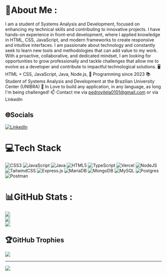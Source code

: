 # 💫About Me :
I am a student of Systems Analysis and Development, focused on enhancing my technical skills and contributing to innovative projects. I have hands-on experience in front-end development, where I applied knowledge in HTML, CSS, JavaScript, and modern frameworks to create responsive and intuitive interfaces. I am passionate about technology and constantly seek to learn new tools and methodologies that can add value to my work. With a proactive, collaborative, and dedicated mindset, I am looking for opportunities to grow professionally and tackle challenges that allow me to evolve as a developer and contribute to impactful technological solutions.
🖥️ HTML + CSS, JavaScript, Java,  Node.js,
📅 Programming since 2023
📚 Student of Systems Analysis and Development at the Brazilian University Center (UNIBRA)
🤩 In Love to build any application, in any language, as long I'm being challenged!
📫 Contact me via pedrovilela0101@gmail.com or via LinkedIn

## 🌐Socials
[![LinkedIn](https://img.shields.io/badge/LinkedIn-%230077B5.svg?logo=linkedin&logoColor=white)](https://linkedin.com/in/pedro-vinicius-93736022a) 

# 💻Tech Stack
![CSS3](https://img.shields.io/badge/css3-%231572B6.svg?style=flat&logo=css3&logoColor=white) ![JavaScript](https://img.shields.io/badge/javascript-%23323330.svg?style=flat&logo=javascript&logoColor=%23F7DF1E) ![Java](https://img.shields.io/badge/java-%23ED8B00.svg?style=flat&logo=java&logoColor=white) ![HTML5](https://img.shields.io/badge/html5-%23E34F26.svg?style=flat&logo=html5&logoColor=white) ![TypeScript](https://img.shields.io/badge/typescript-%23007ACC.svg?style=flat&logo=typescript&logoColor=white) ![Vercel](https://img.shields.io/badge/vercel-%23000000.svg?style=flat&logo=vercel&logoColor=white) ![NodeJS](https://img.shields.io/badge/node.js-6DA55F?style=flat&logo=node.js&logoColor=white) ![TailwindCSS](https://img.shields.io/badge/tailwindcss-%2338B2AC.svg?style=flat&logo=tailwind-css&logoColor=white) ![Express.js](https://img.shields.io/badge/express.js-%23404d59.svg?style=flat&logo=express&logoColor=%2361DAFB) ![MariaDB](https://img.shields.io/badge/MariaDB-003545?style=flat&logo=mariadb&logoColor=white) ![MongoDB](https://img.shields.io/badge/MongoDB-%234ea94b.svg?style=flat&logo=mongodb&logoColor=white) ![MySQL](https://img.shields.io/badge/mysql-%2300f.svg?style=flat&logo=mysql&logoColor=white) ![Postgres](https://img.shields.io/badge/postgres-%23316192.svg?style=flat&logo=postgresql&logoColor=white) ![Postman](https://img.shields.io/badge/Postman-FF6C37?style=flat&logo=postman&logoColor=white)
# 📊GitHub Stats :
![](https://github-readme-stats.vercel.app/api?username=pxdrxn&theme=radical&hide_border=false&include_all_commits=false&count_private=false)<br/>
![](https://github-readme-streak-stats.herokuapp.com/?user=pxdrxn&theme=radical&hide_border=false)<br/>
![](https://github-readme-stats.vercel.app/api/top-langs/?username=pxdrxn&theme=radical&hide_border=false&include_all_commits=false&count_private=false&layout=compact)

## 🏆GitHub Trophies
![](https://github-trophies.vercel.app/?username=pxdrxn&theme=radical&no-frame=false&no-bg=false&margin-w=4)

---
[![](https://visitcount.itsvg.in/api?id=pxdrxn&icon=0&color=0)](https://visitcount.itsvg.in)
